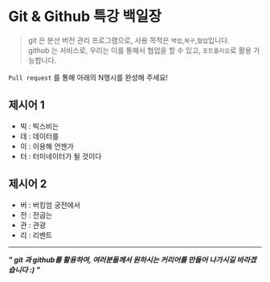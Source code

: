 # Git & Github 특강 백일장
> git 은 분산 버전 관리 프로그램으로, 사용 목적은 `백업`,`복구`,`협업`입니다.   
> github 는 서비스로, 우리는 이를 통해서 협업을 할 수 있고, `포트폴리오`로 활용 가능합니다.

`Pull request` 를 통해 아래의 N행시를 완성해 주세요!

## 제시어 1
- 빅 : 빅스비는
- 데 : 데이터를
- 이 : 이용해 언젠가
- 터 : 터미네이터가 될 것이다

## 제시어 2
- 버 : 버킹엄 궁전에서
- 전 : 전굽는
- 관 : 관광
- 리 : 리벤트

---

***" git 과 github를 활용하여, 여러분들께서 원하시는 커리어를 만들어 나가시길 바라겠습니다 :) "***
